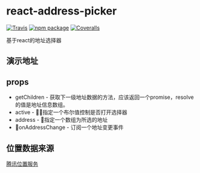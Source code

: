 # react-address-picker

[![Travis][build-badge]][build]
[![npm package][npm-badge]][npm]
[![Coveralls][coveralls-badge]][coveralls]

基于react的地址选择器

## 演示地址

## props

- getChildren - 获取下一级地址数据的方法，应该返回一个promise，resolve的值是地址信息数组。
- active - 指定一个布尔值控制是否打开选择器
- address - 指定一个数组为所选的地址
- onAddressChange - 订阅一个地址变更事件


## 位置数据来源

[腾讯位置服务](URL 'http://lbs.qq.com/webservice_v1/index.html')

[build-badge]: https://img.shields.io/travis/user/repo/master.png?style=flat-square
[build]: https://travis-ci.org/user/repo

[npm-badge]: https://img.shields.io/npm/v/npm-package.png?style=flat-square
[npm]: https://www.npmjs.org/package/npm-package

[coveralls-badge]: https://img.shields.io/coveralls/user/repo/master.png?style=flat-square
[coveralls]: https://coveralls.io/github/user/repo
